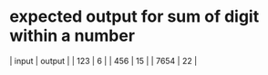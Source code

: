 # expected output for sum of digit within a number

| input | output |
| 123   |  6  |
| 456   | 15 | 
| 7654  |  22 |
